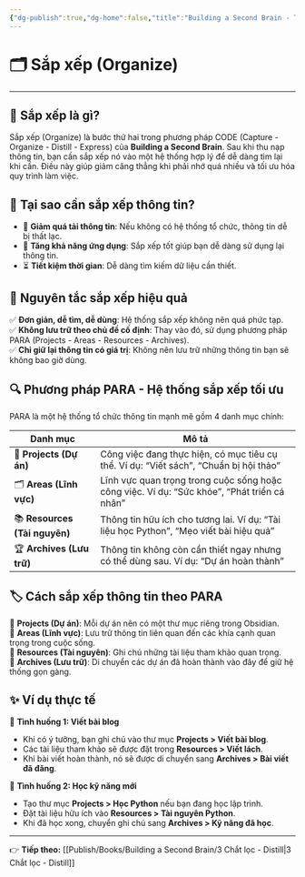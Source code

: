 ```yaml
---
{"dg-publish":true,"dg-home":false,"title":"Building a Second Brain - Thiết lập bộ não thứ hai","date":"2025-01-31","tags":["book","books/building-second-brain"],"dg-path":"Books/Building a Second Brain/2 Sắp xếp - Organize.md","permalink":"/books/building-a-second-brain/2-sap-xep-organize/","dgPassFrontmatter":true,"updated":"2025-01-31T10:36:34.101+07:00"}
---
```


# 🗂️ Sắp xếp (Organize)
---

## 🔹 Sắp xếp là gì?
Sắp xếp (Organize) là bước thứ hai trong phương pháp CODE (Capture - Organize - Distill - Express) của **Building a Second Brain**. Sau khi thu nạp thông tin, bạn cần sắp xếp nó vào một hệ thống hợp lý để dễ dàng tìm lại khi cần. Điều này giúp giảm căng thẳng khi phải nhớ quá nhiều và tối ưu hóa quy trình làm việc.

## 🎯 Tại sao cần sắp xếp thông tin?
- 🧠 **Giảm quá tải thông tin**: Nếu không có hệ thống tổ chức, thông tin dễ bị thất lạc.
- 🚀 **Tăng khả năng ứng dụng**: Sắp xếp tốt giúp bạn dễ dàng sử dụng lại thông tin.
- ⏳ **Tiết kiệm thời gian**: Dễ dàng tìm kiếm dữ liệu cần thiết.

## 📌 Nguyên tắc sắp xếp hiệu quả
✅ **Đơn giản, dễ tìm, dễ dùng**: Hệ thống sắp xếp không nên quá phức tạp.  
✅ **Không lưu trữ theo chủ đề cố định**: Thay vào đó, sử dụng phương pháp PARA (Projects - Areas - Resources - Archives).  
✅ **Chỉ giữ lại thông tin có giá trị**: Không nên lưu trữ những thông tin bạn sẽ không bao giờ dùng.

## 🔍 Phương pháp PARA - Hệ thống sắp xếp tối ưu
PARA là một hệ thống tổ chức thông tin mạnh mẽ gồm 4 danh mục chính:

| Danh mục | Mô tả |
|-----------|---------|
| 📂 **Projects (Dự án)** | Công việc đang thực hiện, có mục tiêu cụ thể. Ví dụ: “Viết sách”, “Chuẩn bị hội thảo” |
| 🗂️ **Areas (Lĩnh vực)** | Lĩnh vực quan trọng trong cuộc sống hoặc công việc. Ví dụ: “Sức khỏe”, “Phát triển cá nhân” |
| 📚 **Resources (Tài nguyên)** | Thông tin hữu ích cho tương lai. Ví dụ: “Tài liệu học Python”, “Mẹo viết bài hiệu quả” |
| 🏆 **Archives (Lưu trữ)** | Thông tin không còn cần thiết ngay nhưng có thể dùng sau. Ví dụ: “Dự án hoàn thành” |

## 🏷️ Cách sắp xếp thông tin theo PARA
📌 **Projects (Dự án)**: Mỗi dự án nên có một thư mục riêng trong Obsidian.  
📌 **Areas (Lĩnh vực)**: Lưu trữ thông tin liên quan đến các khía cạnh quan trọng trong cuộc sống.  
📌 **Resources (Tài nguyên)**: Ghi chú những tài liệu tham khảo quan trọng.  
📌 **Archives (Lưu trữ)**: Di chuyển các dự án đã hoàn thành vào đây để giữ hệ thống gọn gàng.

## ✨ Ví dụ thực tế
📝 **Tình huống 1: Viết bài blog**  
- Khi có ý tưởng, bạn ghi chú vào thư mục **Projects > Viết bài blog**.  
- Các tài liệu tham khảo sẽ được đặt trong **Resources > Viết lách**.  
- Khi bài viết hoàn thành, nó sẽ được di chuyển sang **Archives > Bài viết đã đăng**.

📖 **Tình huống 2: Học kỹ năng mới**  
- Tạo thư mục **Projects > Học Python** nếu bạn đang học lập trình.
- Đặt tài liệu hữu ích vào **Resources > Tài nguyên Python**.
- Khi đã học xong, chuyển ghi chú sang **Archives > Kỹ năng đã học**.

---
👉 **Tiếp theo:** [[Publish/Books/Building a Second Brain/3 Chắt lọc - Distill\|3 Chắt lọc - Distill]]
